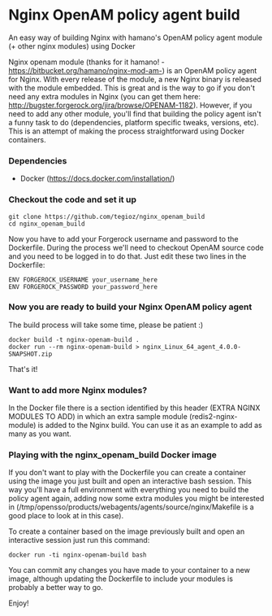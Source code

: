 Nginx OpenAM policy agent build
===

An easy way of building Nginx with hamano's OpenAM policy agent module (+ other nginx modules) using Docker

Nginx openam module (thanks for it hamano! -https://bitbucket.org/hamano/nginx-mod-am-) is an OpenAM policy agent for Nginx. With every release of the module, a new Nginx binary is released with the module embedded. This is great and is the way to go if you don't need any extra modules in Nginx (you can get them here: http://bugster.forgerock.org/jira/browse/OPENAM-1182). However, if you need to add any other module, you'll find that building the policy agent isn't a funny task to do (dependencies, platform specific tweaks, versions, etc). This is an attempt of making the process straightforward using Docker containers.

### Dependencies

  - Docker (https://docs.docker.com/installation/)  

### Checkout the code and set it up

    git clone https://github.com/tegioz/nginx_openam_build
    cd nginx_openam_build

Now you have to add your Forgerock username and password to the Dockerfile. During the process we'll need to checkout OpenAM source code and you need to be logged in to do that. Just edit these two lines in the Dockerfile:

    ENV FORGEROCK_USERNAME your_username_here
    ENV FORGEROCK_PASSWORD your_password_here

### Now you are ready to build your Nginx OpenAM policy agent

The build process will take some time, please be patient :)

    docker build -t nginx-openam-build .
    docker run --rm nginx-openam-build > nginx_Linux_64_agent_4.0.0-SNAPSHOT.zip

That's it!

### Want to add more Nginx modules? 

In the Docker file there is a section identified by this header (EXTRA NGINX MODULES TO ADD) in which an extra sample module (redis2-nginx-module) is added to the Nginx build. You can use it as an example to add as many as you want.

### Playing with the nginx_openam_build Docker image

If you don't want to play with the Dockerfile you can create a container using the image you just built and open an interactive bash session. This way you'll have a full environment with everything you need to build the policy agent again, adding now some extra modules you might be interested in (/tmp/opensso/products/webagents/agents/source/nginx/Makefile is a good place to look at in this case).

To create a container based on the image previously built and open an interactive session just run this command:

    docker run -ti nginx-openam-build bash

You can commit any changes you have made to your container to a new image, although updating the Dockerfile to include your modules is probably a better way to go.

Enjoy!